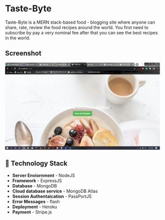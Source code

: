 # Taste-Byte
Taste-Byte is a MERN stack-based food - blogging site where anyone can share, rate, review the food recipes around the world. You first need to subscribe by pay a very nominal fee after that you can see the best recipes in the world.

## Screenshot 
![alt text](https://github.com/Shubsm/Taste-Byte/blob/master/Screenshot%20(180).png)

## 🚧 Technology Stack

- **Server Enviornment** - NodeJS
- **Framework** - ExpressJS
- **Database** - MongoDB
- **Cloud database service** - MongoDB Atlas
- **Session Authentaication** - PassPortJS
- **Error Messages** - flash
- **Deployment** - Heroku
- **Payment** - Stripe.js




